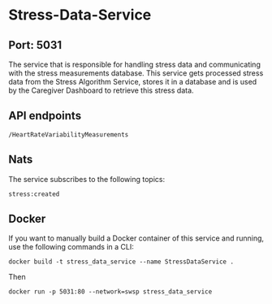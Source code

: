 # Stress-Data-Service
## Port: 5031
The service that is responsible for handling stress data and communicating with the stress measurements database.
This service gets processed stress data from the Stress Algorithm Service, stores it in a database and is used by the Caregiver Dashboard to retrieve this stress data.
## API endpoints
```
/HeartRateVariabilityMeasurements
```
## Nats
The service subscribes to the following topics:
```
stress:created
```
## Docker
If you want to manually build a Docker container of this service and running, use the following commands in a CLI:
```
docker build -t stress_data_service --name StressDataService .
```
Then
```
docker run -p 5031:80 --network=swsp stress_data_service
```
